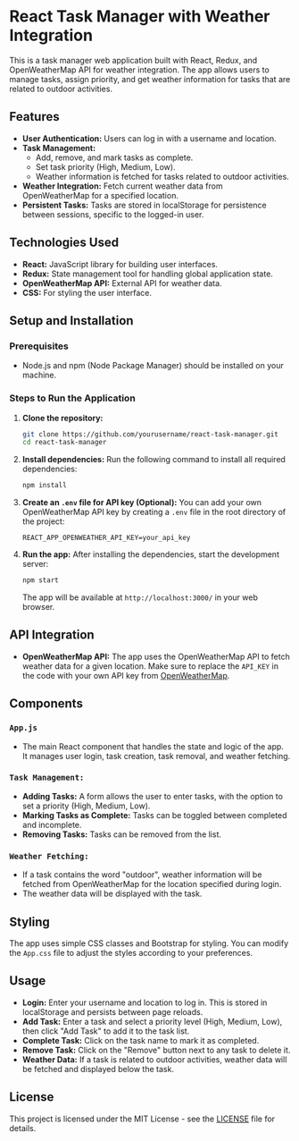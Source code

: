 

# React Task Manager with Weather Integration

This is a task manager web application built with React, Redux, and OpenWeatherMap API for weather integration. The app allows users to manage tasks, assign priority, and get weather information for tasks that are related to outdoor activities.

## Features

- **User Authentication:** Users can log in with a username and location.
- **Task Management:**
  - Add, remove, and mark tasks as complete.
  - Set task priority (High, Medium, Low).
  - Weather information is fetched for tasks related to outdoor activities.
- **Weather Integration:** Fetch current weather data from OpenWeatherMap for a specified location.
- **Persistent Tasks:** Tasks are stored in localStorage for persistence between sessions, specific to the logged-in user.
  
## Technologies Used

- **React:** JavaScript library for building user interfaces.
- **Redux:** State management tool for handling global application state.
- **OpenWeatherMap API:** External API for weather data.
- **CSS:** For styling the user interface.

## Setup and Installation

### Prerequisites

- Node.js and npm (Node Package Manager) should be installed on your machine.

### Steps to Run the Application

1. **Clone the repository:**
   ```bash
   git clone https://github.com/yourusername/react-task-manager.git
   cd react-task-manager
   ```

2. **Install dependencies:**
   Run the following command to install all required dependencies:
   ```bash
   npm install
   ```

3. **Create an `.env` file for API key (Optional):**
   You can add your own OpenWeatherMap API key by creating a `.env` file in the root directory of the project:
   ```plaintext
   REACT_APP_OPENWEATHER_API_KEY=your_api_key
   ```

4. **Run the app:**
   After installing the dependencies, start the development server:
   ```bash
   npm start
   ```
   The app will be available at `http://localhost:3000/` in your web browser.

## API Integration

- **OpenWeatherMap API:** The app uses the OpenWeatherMap API to fetch weather data for a given location. Make sure to replace the `API_KEY` in the code with your own API key from [OpenWeatherMap](https://openweathermap.org/).

## Components

### `App.js`

- The main React component that handles the state and logic of the app. It manages user login, task creation, task removal, and weather fetching.

### `Task Management:`
- **Adding Tasks:** A form allows the user to enter tasks, with the option to set a priority (High, Medium, Low).
- **Marking Tasks as Complete:** Tasks can be toggled between completed and incomplete.
- **Removing Tasks:** Tasks can be removed from the list.

### `Weather Fetching:`
- If a task contains the word "outdoor", weather information will be fetched from OpenWeatherMap for the location specified during login.
- The weather data will be displayed with the task.

## Styling

The app uses simple CSS classes and Bootstrap for styling. You can modify the `App.css` file to adjust the styles according to your preferences.

## Usage

- **Login:** Enter your username and location to log in. This is stored in localStorage and persists between page reloads.
- **Add Task:** Enter a task and select a priority level (High, Medium, Low), then click "Add Task" to add it to the task list.
- **Complete Task:** Click on the task name to mark it as completed.
- **Remove Task:** Click on the "Remove" button next to any task to delete it.
- **Weather Data:** If a task is related to outdoor activities, weather data will be fetched and displayed below the task.

## License

This project is licensed under the MIT License - see the [LICENSE](LICENSE) file for details.

